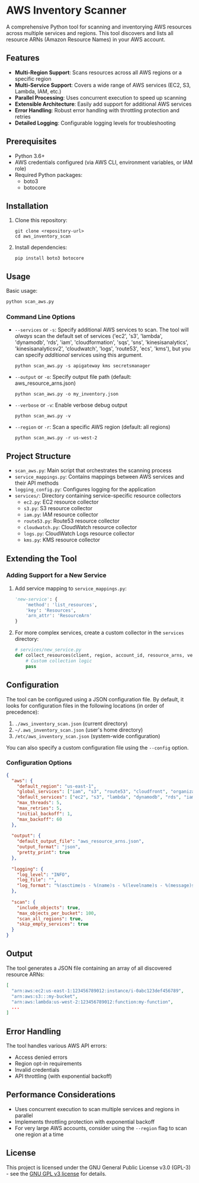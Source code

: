 # AWS Inventory Scanner

A comprehensive Python tool for scanning and inventorying AWS resources across multiple services and regions. This tool discovers and lists all resource ARNs (Amazon Resource Names) in your AWS account.

## Features

- **Multi-Region Support**: Scans resources across all AWS regions or a specific region
- **Multi-Service Support**: Covers a wide range of AWS services (EC2, S3, Lambda, IAM, etc.)
- **Parallel Processing**: Uses concurrent execution to speed up scanning
- **Extensible Architecture**: Easily add support for additional AWS services
- **Error Handling**: Robust error handling with throttling protection and retries
- **Detailed Logging**: Configurable logging levels for troubleshooting

## Prerequisites

- Python 3.6+
- AWS credentials configured (via AWS CLI, environment variables, or IAM role)
- Required Python packages:
  - boto3
  - botocore

## Installation

1. Clone this repository:
   ```
   git clone <repository-url>
   cd aws_inventory_scan
   ```

2. Install dependencies:
   ```
   pip install boto3 botocore
   ```

## Usage

Basic usage:

```bash
python scan_aws.py
```

### Command Line Options

- `--services` or `-s`: Specify additional AWS services to scan. The tool will *always* scan the default set of services ('ec2', 's3', 'lambda', 'dynamodb', 'rds', 'iam', 'cloudformation', 'sqs', 'sns', 'kinesisanalytics', 'kinesisanalyticsv2', 'cloudwatch', 'logs', 'route53', 'ecs', 'kms'), but you can specify *additional* services using this argument.
  ```
  python scan_aws.py -s apigateway kms secretsmanager
  ```

- `--output` or `-o`: Specify output file path (default: aws_resource_arns.json)
  ```
  python scan_aws.py -o my_inventory.json
  ```

- `--verbose` or `-v`: Enable verbose debug output
  ```
  python scan_aws.py -v
  ```

- `--region` or `-r`: Scan a specific AWS region (default: all regions)
  ```
  python scan_aws.py -r us-west-2
  ```

## Project Structure

- `scan_aws.py`: Main script that orchestrates the scanning process
- `service_mappings.py`: Contains mappings between AWS services and their API methods
- `logging_config.py`: Configures logging for the application
- `services/`: Directory containing service-specific resource collectors
  - `ec2.py`: EC2 resource collector
  - `s3.py`: S3 resource collector
  - `iam.py`: IAM resource collector
  - `route53.py`: Route53 resource collector
  - `cloudwatch.py`: CloudWatch resource collector
  - `logs.py`: CloudWatch Logs resource collector
  - `kms.py`: KMS resource collector

## Extending the Tool

### Adding Support for a New Service

1. Add service mapping to `service_mappings.py`:
   ```python
   'new-service': {
       'method': 'list_resources',
       'key': 'Resources',
       'arn_attr': 'ResourceArn'
   }
   ```

2. For more complex services, create a custom collector in the `services` directory:
   ```python
   # services/new_service.py
   def collect_resources(client, region, account_id, resource_arns, verbose=False):
       # Custom collection logic
       pass
   ```

## Configuration

The tool can be configured using a JSON configuration file. By default, it looks for configuration files in the following locations (in order of precedence):

1. `./aws_inventory_scan.json` (current directory)
2. `~/.aws_inventory_scan.json` (user's home directory)
3. `/etc/aws_inventory_scan.json` (system-wide configuration)

You can also specify a custom configuration file using the `--config` option.

### Configuration Options

```json
{
  "aws": {
    "default_region": "us-east-1",
    "global_services": ["iam", "s3", "route53", "cloudfront", "organizations"],
    "default_services": ["ec2", "s3", "lambda", "dynamodb", "rds", "iam"],
    "max_threads": 5,
    "max_retries": 5,
    "initial_backoff": 1,
    "max_backoff": 60
  },
  
  "output": {
    "default_output_file": "aws_resource_arns.json",
    "output_format": "json",
    "pretty_print": true
  },
  
  "logging": {
    "log_level": "INFO",
    "log_file": "",
    "log_format": "%(asctime)s - %(name)s - %(levelname)s - %(message)s"
  },
  
  "scan": {
    "include_objects": true,
    "max_objects_per_bucket": 100,
    "scan_all_regions": true,
    "skip_empty_services": true
  }
}
```

## Output

The tool generates a JSON file containing an array of all discovered resource ARNs:

```json
[
  "arn:aws:ec2:us-east-1:123456789012:instance/i-0abc123def456789",
  "arn:aws:s3:::my-bucket",
  "arn:aws:lambda:us-west-2:123456789012:function:my-function",
  ...
]
```

## Error Handling

The tool handles various AWS API errors:
- Access denied errors
- Region opt-in requirements
- Invalid credentials
- API throttling (with exponential backoff)

## Performance Considerations

- Uses concurrent execution to scan multiple services and regions in parallel
- Implements throttling protection with exponential backoff
- For very large AWS accounts, consider using the `--region` flag to scan one region at a time

## License

This project is licensed under the GNU General Public License v3.0 (GPL-3) - see the [GNU GPL v3 license](https://www.gnu.org/licenses/gpl-3.0.en.html) for details.
